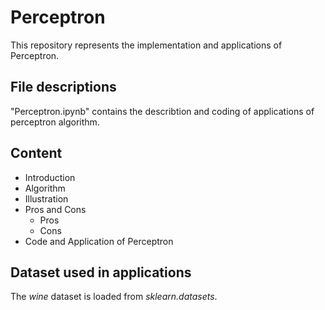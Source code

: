 # Perceptron

This repository represents the implementation and applications of Perceptron. 

## File descriptions
"Perceptron.ipynb" contains the describtion and coding of applications of perceptron algorithm.

## Content
- Introduction
- Algorithm
- Illustration
- Pros and Cons
    - Pros
    - Cons
- Code and Application of Perceptron

## Dataset used in applications
The *wine* dataset is loaded from *sklearn.datasets*.
